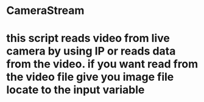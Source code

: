 # CameraStream


# this script reads video from live camera by using IP or reads data from the video. if you want read from the video file give you image file locate to the input variable

